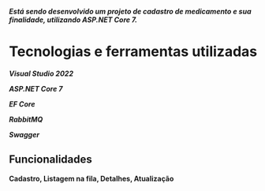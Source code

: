***Está sendo desenvolvido um projeto de cadastro de medicamento e sua finalidade, utilizando ASP.NET Core 7.***

<h1>Tecnologias e ferramentas utilizadas</h1>

***Visual Studio 2022***

***ASP.NET Core 7***

***EF Core***

***RabbitMQ***

***Swagger***

<h2>Funcionalidades</h2>

**Cadastro, Listagem na fila, Detalhes, Atualização**


